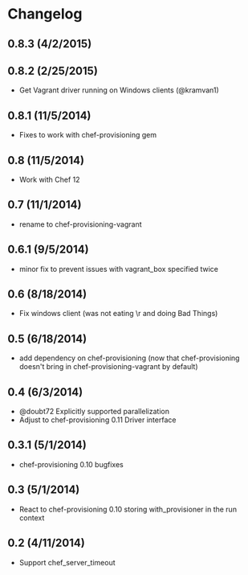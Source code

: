 # Changelog

## 0.8.3 (4/2/2015)
## 0.8.2 (2/25/2015)

- Get Vagrant driver running on Windows clients (@kramvan1)

## 0.8.1 (11/5/2014)

- Fixes to work with chef-provisioning gem

## 0.8 (11/5/2014)

- Work with Chef 12

## 0.7 (11/1/2014)

- rename to chef-provisioning-vagrant

## 0.6.1 (9/5/2014)

- minor fix to prevent issues with vagrant_box specified twice

## 0.6 (8/18/2014)

- Fix windows client (was not eating \r and doing Bad Things)

## 0.5 (6/18/2014)

- add dependency on chef-provisioning (now that chef-provisioning doesn't bring in chef-provisioning-vagrant by default)

## 0.4 (6/3/2014)

- @doubt72 Explicitly supported parallelization
- Adjust to chef-provisioning 0.11 Driver interface

## 0.3.1 (5/1/2014)

- chef-provisioning 0.10 bugfixes

## 0.3 (5/1/2014)

- React to chef-provisioning 0.10 storing with_provisioner in the run context

## 0.2 (4/11/2014)

- Support chef_server_timeout

